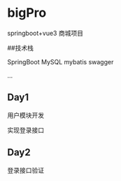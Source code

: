# bigPro

springboot+vue3 商城项目

##技术栈

SpringBoot
MySQL
mybatis
swagger

...

## Day1

用户模块开发

实现登录接口 

## Day2

登录接口验证
